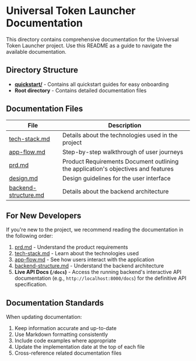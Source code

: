 # Universal Token Launcher Documentation

This directory contains comprehensive documentation for the Universal Token Launcher project. Use this README as a guide to navigate the available documentation.

## Directory Structure

- **[quickstart/](./quickstart/)** - Contains all quickstart guides for easy onboarding
- **Root directory** - Contains detailed documentation files

## Documentation Files

| File | Description |
|------|-------------|
| [tech-stack.md](./tech-stack.md) | Details about the technologies used in the project |
| [app-flow.md](./app-flow.md) | Step-by-step walkthrough of user journeys |
| [prd.md](./prd.md) | Product Requirements Document outlining the application's objectives and features |
| [design.md](./design.md) | Design guidelines for the user interface |
| [backend-structure.md](./backend-structure.md) | Details about the backend architecture |

## For New Developers

If you're new to the project, we recommend reading the documentation in the following order:

1. [prd.md](./prd.md) - Understand the product requirements
2. [tech-stack.md](./tech-stack.md) - Learn about the technologies used
3. [app-flow.md](./app-flow.md) - See how users interact with the application
4. [backend-structure.md](./backend-structure.md) - Understand the backend architecture
5. **Live API Docs (`/docs`)** - Access the running backend's interactive API documentation (e.g., `http://localhost:8000/docs`) for the definitive API specification.

## Documentation Standards

When updating documentation:

1. Keep information accurate and up-to-date
2. Use Markdown formatting consistently
3. Include code examples where appropriate
4. Update the implementation date at the top of each file
5. Cross-reference related documentation files 